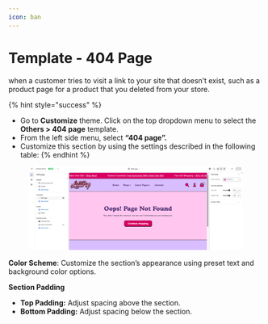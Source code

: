 ```yaml
---
icon: ban
---
```


# Template - 404 Page

when a customer tries to visit a link to your site that doesn’t exist, such as a product page for a product that you deleted from your store.

{% hint style="success" %}
* Go to **Customize** theme. Click on the top dropdown menu to select the **Others > 404 page** template.
* From the left side menu, select **“404 page”.**
* Customize this section by using the settings described in the following table:
{% endhint %}

<figure><img src=".gitbook/assets/404.png" alt=""><figcaption></figcaption></figure>

**Color Scheme**: Customize the section’s appearance using preset text and background color options.

**Section Padding**

* **Top Padding:** Adjust spacing above the section.
* **Bottom Padding:** Adjust spacing below the section.
